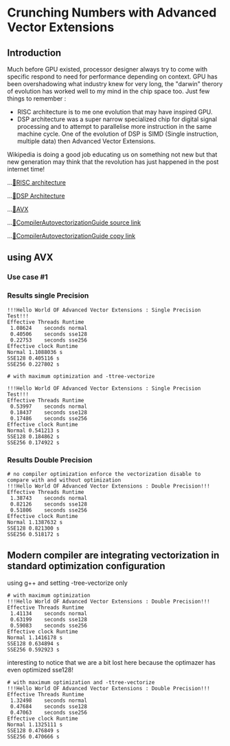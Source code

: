 # Crunching Numbers with Advanced Vector Extensions 

## Introduction

Much before GPU existed, processor designer always try to come with specific respond to need for performance depending on context. GPU has been overshadowing what industry knew for very long, the "darwin" therory of evolution has worked well to my mind in the chip space too. Just few things to remember :

- RISC architecture is to me one evolution that may have inspired GPU.
- DSP architecture was a super narrow specialized chip for digital signal processing and to attempt to parallelise more instruction in the same machine cycle. One of the evolution of DSP is SIMD (Single instruction, multiple data) then Advanced Vector Extensions.

Wikipedia is doing a good job educating us on something not new but that new generation may think that the revolution has just happened in the post internet time!

...[:eyes:RISC architecture](https://en.wikipedia.org/wiki/Reduced_instruction_set_computer)

...[:eyes:DSP Architecture](https://en.wikipedia.org/wiki/Digital_signal_processor)

...[:eyes:AVX](https://en.wikipedia.org/wiki/Advanced_Vector_Extensions)

...[:eyes:CompilerAutovectorizationGuide source link](https://software.intel.com/sites/default/files/m/4/8/8/2/a/31848-CompilerAutovectorizationGuide.pdf)

...[:eyes:CompilerAutovectorizationGuide copy link](31848-CompilerAutovectorizationGuide.pdf)


## using AVX

### Use case #1 


 
### Results single Precision


```
!!!Hello World OF Advanced Vector Extensions : Single Precision Test!!!
Effective Threads Runtime
 1.08624	seconds normal
 0.40506	seconds sse128
 0.22753	seconds sse256
Effective clock Runtime
Normal 1.1088036 s
SSE128 0.405116 s
SSE256 0.227802 s

```

```
# with maximum optimization and -ttree-vectorize

!!!Hello World OF Advanced Vector Extensions : Single Precision Test!!!
Effective Threads Runtime
 0.53997	seconds normal
 0.18437	seconds sse128
 0.17486	seconds sse256
Effective clock Runtime
Normal 0.541213 s
SSE128 0.184862 s
SSE256 0.174922 s
```

### Results Double Precision





```
# no compiler optimization enforce the vectorization disable to compare with and without optimization
!!!Hello World OF Advanced Vector Extensions : Double Precision!!!
Effective Threads Runtime
 1.38743	seconds normal
 0.82126	seconds sse128
 0.51806	seconds sse256
Effective clock Runtime
Normal 1.1387632 s
SSE128 0.821300 s
SSE256 0.518172 s

```

## Modern compiler are integrating vectorization in standard optimization configuration

using g++ and setting -tree-vectorize only



```
# with maximum optimization
!!!Hello World OF Advanced Vector Extensions : Double Precision!!!
Effective Threads Runtime
 1.41134	seconds normal
 0.63199	seconds sse128
 0.59083	seconds sse256
Effective clock Runtime
Normal 1.1416178 s
SSE128 0.634894 s
SSE256 0.592923 s

```

interesting to notice that we are a bit lost here because the optimazer has even optimized sse128!

```
# with maximum optimization and -ttree-vectorize
!!!Hello World OF Advanced Vector Extensions : Double Precision!!!
Effective Threads Runtime
 1.32498	seconds normal
 0.47684	seconds sse128
 0.47063	seconds sse256
Effective clock Runtime
Normal 1.1325111 s
SSE128 0.476849 s
SSE256 0.470666 s

```
